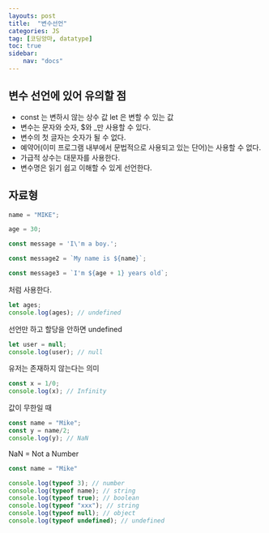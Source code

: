 ```yaml
---
layouts: post
title:  "변수선언"
categories: JS
tag: [코딩앙마, datatype]
toc: true
sidebar:
    nav: "docs"
---
```


## 변수 선언에 있어 유의할 점

<ul>
<li>const 는 변하시 않는 상수 값
let 은 변할 수 있는 값</li>

<li>변수는 문자와 숫자, $와 _만 사용할 수 있다.</li>

<li>변수의 첫 글자는 숫자가 될 수 없다.</li>

<li>예약어(이미 프로그램 내부에서 문법적으로 사용되고 있는 단어)는 사용할 수 없다.</li>

<li>가급적 상수는 대문자를 사용한다.</li>

<li>변수명은 읽기 쉽고 이해할 수 있게 선언한다.</li>
</ul>


## 자료형

```js
name = "MIKE";

age = 30;

const message = 'I\'m a boy.';

const message2 = `My name is ${name}`;

const message3 = `I'm ${age + 1} years old`;
```
처럼 사용한다.


```js
let ages;
console.log(ages); // undefined
```
선언만 하고 할당을 안하면 undefined


```js
let user = null;
console.log(user); // null
```
유저는 존재하지 않는다는 의미


```js
const x = 1/0;
console.log(x); // Infinity
```
값이 무한일 때


```js
const name = "Mike";
const y = name/2;
console.log(y); // NaN
```
NaN = Not a Number


```js
const name = "Mike"

console.log(typeof 3); // number
console.log(typeof name); // string
console.log(typeof true); // boolean
console.log(typeof "xxx"); // string
console.log(typeof null); // object
console.log(typeof undefined); // undefined
```

